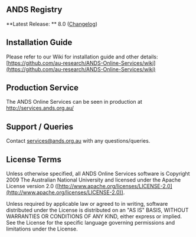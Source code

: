 ## ANDS Registry

**Latest Release: ** 8.0 ([Changelog](https://github.com/au-research/ANDS-Online-Services/wiki/Release8Changelog))

## Installation Guide

Please refer to our Wiki for installation guide and other details: [https://github.com/au-research/ANDS-Online-Services/wiki](https://github.com/au-research/ANDS-Online-Services/wiki)

## Production Service
The ANDS Online Services can be seen in production at http://services.ands.org.au/

## Support / Queries
Contact services@ands.org.au with any questions/queries.

## License Terms
Unless otherwise specified, all ANDS Online Services software is Copyright 2009 The Australian National University and licensed under the Apache License version 2.0 ([http://www.apache.org/licenses/LICENSE-2.0](http://www.apache.org/licenses/LICENSE-2.0)).

Unless required by applicable law or agreed to in writing, software distributed under the License is distributed on an "AS IS" BASIS, WITHOUT WARRANTIES OR CONDITIONS OF ANY KIND, either express or implied. See the License for the specific language governing permissions and limitations under the License.
